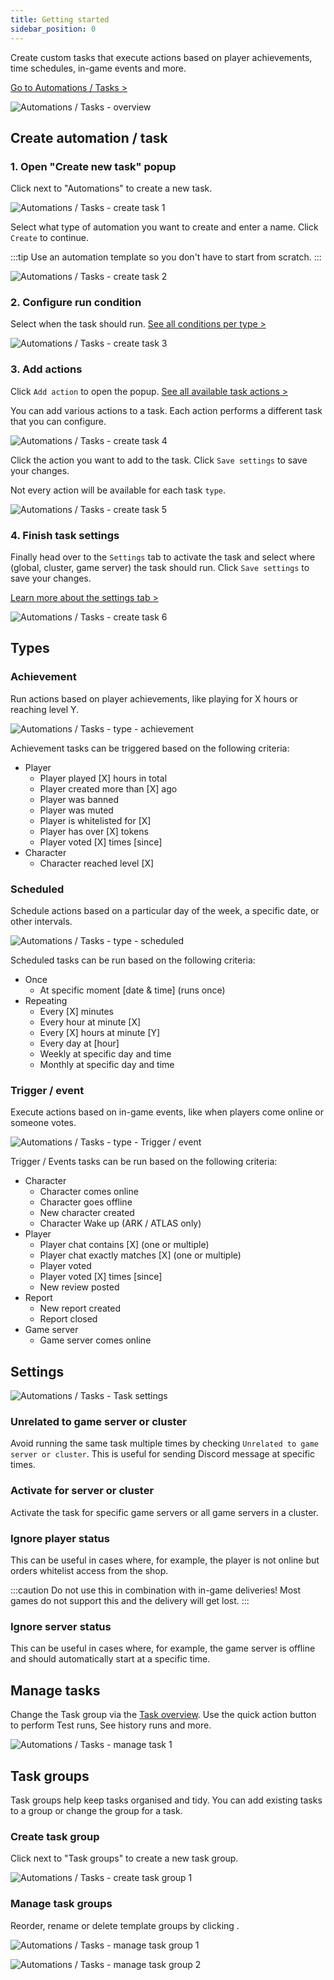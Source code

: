 ```yaml
---
title: Getting started
sidebar_position: 0
---
```


Create custom tasks that execute actions based on player achievements, time schedules, in-game events and more. 

[Go to Automations / Tasks >](https://dash.gameserverapp.com/task)

![Automations / Tasks - overview](/img/dashboard/automate_tasks/task_overview.jpg)


## Create automation / task

### 1. Open "Create new task" popup
Click <icon icon="fa-solid fa-plus-square" size="lg" /> next to "Automations" to create a new task.

![Automations / Tasks - create task 1](/img/dashboard/automate_tasks/create_task_1.jpg)

Select what type of automation you want to create and enter a name. Click `Create` to continue.

:::tip
Use an automation template so you don't have to start from scratch.
:::

![Automations / Tasks - create task 2](/img/dashboard/automate_tasks/create_task_2.jpg)

### 2. Configure run condition
Select when the task should run.
[See all conditions per type >](#types)

![Automations / Tasks - create task 3](/img/dashboard/automate_tasks/create_task_3.jpg)

### 3. Add actions

Click `Add action` to open the popup. [See all available task actions >](/dashboard/automate_tasks/available_actions)

You can add various actions to a task. Each action performs a different task that you can configure.


![Automations / Tasks - create task 4](/img/dashboard/automate_tasks/create_task_4.jpg)

Click the action you want to add to the task. Click `Save settings` to save your changes.

Not every action will be available for each task `type`. 

![Automations / Tasks - create task 5](/img/dashboard/automate_tasks/create_task_5.jpg)

### 4. Finish task settings
Finally head over to the `Settings` tab to activate the task and select where (global, cluster, game server) the task should run. Click `Save settings` to save your changes.

[Learn more about the settings tab >](#settings)

![Automations / Tasks - create task 6](/img/dashboard/automate_tasks/create_task_6.jpg)


## Types

### Achievement

Run actions based on player achievements, like playing for X hours or reaching level Y.

![Automations / Tasks - type - achievement](/img/dashboard/automate_tasks/task_type_achievement.jpg)

Achievement tasks can be triggered based on the following criteria:
- Player
  - Player played [X] hours in total
  - Player created more than [X] ago
  - Player was banned
  - Player was muted
  - Player is whitelisted for [X]
  - Player has over [X] tokens
  - Player voted [X] times [since]
- Character
  - Character reached level [X]

### Scheduled

Schedule actions based on a particular day of the week, a specific date, or other intervals.

![Automations / Tasks - type - scheduled](/img/dashboard/automate_tasks/task_type_scheduled.jpg)

Scheduled tasks can be run based on the following criteria:
- Once
  - At specific moment [date & time] (runs once)
- Repeating
  - Every [X] minutes
  - Every hour at minute [X]
  - Every [X] hours at minute [Y]
  - Every day at [hour]
  - Weekly at specific day and time
  - Monthly at specific day and time

### Trigger / event

Execute actions based on in-game events, like when players come online or someone votes.

![Automations / Tasks - type - Trigger / event](/img/dashboard/automate_tasks/task_type_trigger_event.jpg)

Trigger / Events tasks can be run based on the following criteria:
- Character
  - Character comes online
  - Character goes offline
  - New character created
  - Character Wake up (ARK / ATLAS only)
- Player
  - Player chat contains [X] (one or multiple)
  - Player chat exactly matches [X] (one or multiple)
  - Player voted
  - Player voted [X] times [since]
  - New review posted
- Report
  - New report created
  - Report closed
- Game server
  - Game server comes online

## Settings

![Automations / Tasks - Task settings](/img/dashboard/automate_tasks/task_settings_overview.jpg)



### Unrelated to game server or cluster
Avoid running the same task multiple times by checking `Unrelated to game server or cluster`. This is useful for sending Discord message at specific times.

### Activate for server or cluster
Activate the task for specific game servers or all game servers in a cluster.

### Ignore player status
This can be useful in cases where, for example, the player is not online but orders whitelist access from the shop. 

:::caution
Do not use this in combination with in-game deliveries! Most games do not support this and the delivery will get lost.
:::

### Ignore server status
This can be useful in cases where, for example, the game server is offline and should automatically start at a specific time.

## Manage tasks
Change the Task group via the [Task overview](https://dash.gameserverapp.com/task). Use the quick action button to perform Test runs, See history runs and more.

![Automations / Tasks - manage task 1](/img/dashboard/automate_tasks/manage_task_1.jpg)

## Task groups
Task groups help keep tasks organised and tidy.
You can add existing tasks to a group or change the group for a task.

### Create task group
Click <icon icon="fa-solid fa-plus-square" size="lg" /> next to "Task groups" to create a new task group.

![Automations / Tasks - create task group 1](/img/dashboard/automate_tasks/create_task_group_1.jpg)

### Manage task groups
Reorder, rename or delete template groups by clicking <icon icon="fa-solid fa-pen-square" size="lg" />.

![Automations / Tasks - manage task group 1](/img/dashboard/automate_tasks/manage_task_group_1.jpg)

![Automations / Tasks - manage task group 2](/img/dashboard/automate_tasks/manage_task_group_2.jpg)